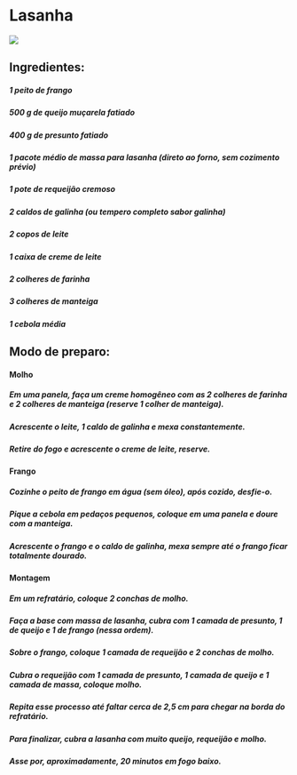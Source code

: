 # **Lasanha**
![](https://t2.rg.ltmcdn.com/pt/posts/1/4/2/lasanha_de_frango_241_orig.jpg)

## Ingredientes:
##### 1 peito de frango
##### 500 g de queijo muçarela fatiado
##### 400 g de presunto fatiado
##### 1 pacote médio de massa para lasanha (direto ao forno, sem cozimento prévio)
##### 1 pote de requeijão cremoso
##### 2 caldos de galinha (ou tempero completo sabor galinha)
##### 2 copos de leite
##### 1 caixa de creme de leite
##### 2 colheres de farinha
##### 3 colheres de manteiga
##### 1 cebola média

## Modo de preparo:
#### Molho
##### Em uma panela, faça um creme homogêneo com as 2 colheres de farinha e 2 colheres de manteiga (reserve 1 colher de manteiga).
##### Acrescente o leite, 1 caldo de galinha e mexa constantemente.
##### Retire do fogo e acrescente o creme de leite, reserve.

####  Frango
##### Cozinhe o peito de frango em água (sem óleo), após cozido, desfie-o.
##### Pique a cebola em pedaços pequenos, coloque em uma panela e doure com a manteiga.
##### Acrescente o frango e o caldo de galinha, mexa sempre até o frango ficar totalmente dourado.
#### Montagem
##### Em um refratário, coloque 2 conchas de molho.
##### Faça a base com massa de lasanha, cubra com 1 camada de presunto, 1 de queijo e 1 de frango (nessa ordem).
##### Sobre o frango, coloque 1 camada de requeijão e 2 conchas de molho.
##### Cubra o requeijão com 1 camada de presunto, 1 camada de queijo e 1 camada de massa, coloque molho.
##### Repita esse processo até faltar cerca de 2,5 cm para chegar na borda do refratário.
##### Para finalizar, cubra a lasanha com muito queijo, requeijão e molho.
##### Asse por, aproximadamente, 20 minutos em fogo baixo.

